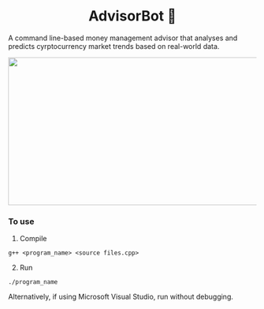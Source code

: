 <h1 align="center"> AdvisorBot 🤖 </h1>

A command line-based money management advisor that analyses and predicts cyrptocurrency market trends based on real-world data.

<p align="center">
<img src="https://user-images.githubusercontent.com/84393679/214247062-b0d025d8-5276-4b5e-b228-775a31e6019b.png" width=700 height=300>
</p>

### To use
1. Compile 

```
g++ <program_name> <source files.cpp> 
```

2. Run 
```
./program_name
```

Alternatively, if using Microsoft Visual Studio, run without debugging. 
